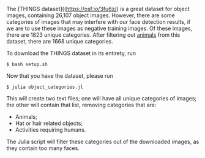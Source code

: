 The [THINGS dataset]((https://osf.io/3fu6z/) is a great dataset for object images, containing 26,107 object images.  However, there are some categories of images that may interfere with our face detection results, if we are to use these images as negative training images.  Of these images, there are 1823 unique categories.  After filtering out [animals](https://gist.github.com/atduskgreg/3cf8ef48cb0d29cf151bedad81553a54) from this dataset, there are 1668 unique categories.

To download the THINGS dataset in its entirety, run
```shell
$ bash setup.sh
```

Now that you have the dataset, please run
```shell
$ julia object_categories.jl
```

This will create two text files; one will have all unique categories of images; the other will contain that list, removing categories that are:
  - Animals;
  - Hat or hair related objects;
  - Activities requiring humans.

The Julia script will filter these categories out of the downloaded images, as they contain too many faces.